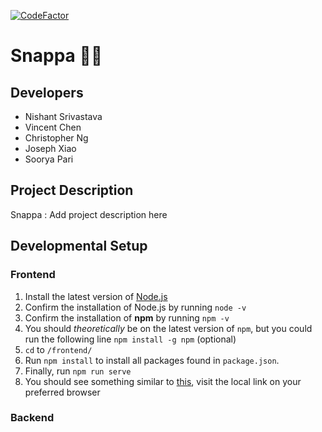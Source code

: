 [![CodeFactor](https://www.codefactor.io/repository/github/nishi7409/snappa/badge)](https://www.codefactor.io/repository/github/nishi7409/snappa)


# Snappa 🎲🥤
<!-- ![Snappa Image]() -->

## Developers
- Nishant Srivastava
- Vincent Chen
- Christopher Ng
- Joseph Xiao
- Soorya Pari

## Project Description
Snappa
: Add project description here

## Developmental Setup
### Frontend
1. Install the latest version of [Node.js](https://nodejs.org/en/)
2. Confirm the installation of Node.js by running `node -v`
3. Confirm the installation of **npm** by running `npm -v`
4. You should *theoretically* be on the latest version of `npm`, but you could run the following line `npm install -g npm` (optional)
5. `cd` to `/frontend/`
6. Run `npm install` to install all packages found in `package.json`.
7. Finally, run `npm run serve`
8. You should see something similar to [this](https://prnt.sc/1vmlcou), visit the local link on your preferred browser

### Backend